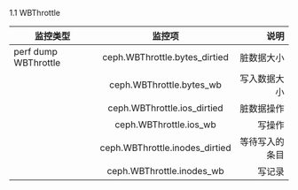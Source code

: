 1.1  WBThrottle

| 监控类型   |      监控项      |  说明 |
|----------|:-------------:|------:|
| perf dump WBThrottle |  ceph.WBThrottle.bytes_dirtied         | 脏数据大小	    |
|                      |  ceph.WBThrottle.bytes_wb              | 写入数据大小   |
|                      |  ceph.WBThrottle.ios_dirtied           | 脏数据操作	    |
|                      |  ceph.WBThrottle.ios_wb                | 写操作        |
|                      |  ceph.WBThrottle.inodes_dirtied        | 等待写入的条目        |
|                      |  ceph.WBThrottle.inodes_wb             | 写记录        |




				



	


		


	


		


		


		




